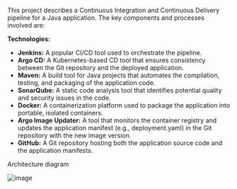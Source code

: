 This project describes a Continuous Integration and Continuous Delivery pipeline for a Java application. The key components and processes involved are:

**Technologies:**

- **Jenkins:** A popular CI/CD tool used to orchestrate the pipeline.
- **Argo CD:** A Kubernetes-based CD tool that ensures consistency between the Git repository and the deployed application.
- **Maven:** A build tool for Java projects that automates the compilation, testing, and packaging of the application code.
- **SonarQube:** A static code analysis tool that identifies potential quality and security issues in the code.
- **Docker:** A containerization platform used to package the application into portable, isolated containers.
- **Argo Image Updater:** A tool that monitors the container registry and updates the application manifest (e.g., deployment.yaml) in the Git repository with the new image version.
- **GitHub:** A Git repository hosting both the application source code and the application manifests.


Architecture diagram

![image](https://github.com/user-attachments/assets/c3d42aa9-ed26-4b00-b446-9c0cbead2cbf)

